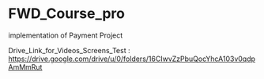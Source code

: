 # FWD_Course_pro
implementation of Payment Project

Drive_Link_for_Videos_Screens_Test
	:	https://drive.google.com/drive/u/0/folders/16CIwvZzPbuQocYhcA103v0qdpAmMmRut
	